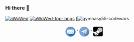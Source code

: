 ### Hi there 👋

[![aWoWed](https://github-readme-stats.vercel.app/api?username=aWoWed&count_private=true&include_all_commits=true&theme=midnight-purple&show_icons=true&layout=compact)](https://github.com/aWoWed/aWoWed)
[![aWoWed-top-langs](https://github-readme-stats.vercel.app/api/top-langs?username=aWoWed&count_private=true&include_all_commits=true&theme=midnight-purple&show_icons=true&layout=compact)](https://github.com/aWoWed/aWoWed)
[![gymnasy55-codewars](https://www.codewars.com/users/aWoWed)

<p align="center"> 
  <a href="mailto:andrey_roland@hotmail.com">
    <img src="https://github.com/aWoWed/aWoWed/blob/main/assets/email.svg" alt="Mail me" style="vertical-align:top; margin:4px" height=32>
  </a>
  <a href="https://t.me/aWoWed">
    <img src="https://github.com/aWoWed/aWoWed/blob/main/assets/telegram.svg" alt="Telegram" style="vertical-align:top; margin:4px" height=32>
  </a>
  <a href="https://steamcommunity.com/id/19serg">
    <img src="https://github.com/aWoWed/aWoWed/blob/main/assets/steam.svg" alt="Steam" style="vertical-align:top; margin:4px" height=32>
  </a>
</p>

<!--
**aWoWed/aWoWed** is a ✨ _special_ ✨ repository because its `README.md` (this file) appears on your GitHub profile.

Here are some ideas to get you started:

- 🔭 I’m currently working on ...
- 🌱 I’m currently learning ...
- 👯 I’m looking to collaborate on ...
- 🤔 I’m looking for help with ...
- 💬 Ask me about ...
- 📫 How to reach me: ...
- 😄 Pronouns: ...
- ⚡ Fun fact: ...
-->
